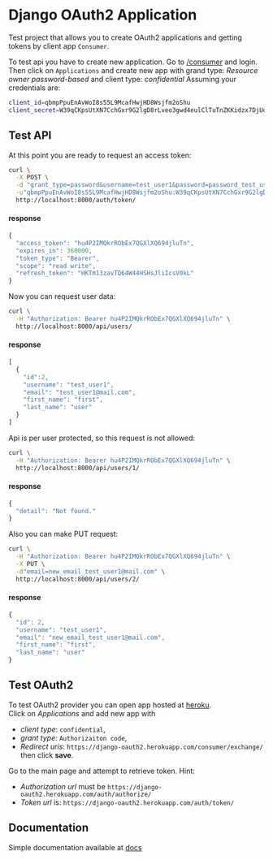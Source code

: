 # Django OAuth2 Application

Test project that allows you to create OAuth2 applications and getting tokens by client app `Consumer`.

To test api you have to create new application. Go to [/consumer](http://localhost:8000/consumer/) and login. Then click on `Applications` and create new app with grand type: _Resource owner password-based_ and client type: _confidential_
Assuming your credentials are:
```bash
client_id=qbmpPpuEnAvWoI8s55L9McafHwjHD8Wsjfm2oShu
client_secret=W39qCKpsUtXN7CchGxr9G2lgD8rLveo3gwd4eulClTuTnZKKidzx7DjUdWKIH8ndXyYFxZSKfqY6MUpzsZWGhuzscXKMpVardpsojMEoGfgjTy7jXUSgEfDwfwmLJCbo
```

## Test API

At this point you are ready to request an access token:
```bash
curl \
  -X POST \
  -d "grant_type=password&username=test_user1&password=password_test_user1" \
  -u"qbmpPpuEnAvWoI8s55L9McafHwjHD8Wsjfm2oShu:W39qCKpsUtXN7CchGxr9G2lgD8rLveo3gwd4eulClTuTnZKKidzx7DjUdWKIH8ndXyYFxZSKfqY6MUpzsZWGhuzscXKMpVardpsojMEoGfgjTy7jXUSgEfDwfwmLJCbo" \
  http://localhost:8000/auth/token/
```

#### response

```js
{
  "access_token": "hu4P2IMQkrRObEx7QGXlXQ694jluTn",
  "expires_in": 360000,
  "token_type": "Bearer",
  "scope": "read write",
  "refresh_token": "HKTm13zavTQ64W44HSHsJliIcsV0kL"
}
```

Now you can request user data:

```bash
curl \
  -H "Authorization: Bearer hu4P2IMQkrRObEx7QGXlXQ694jluTn" \
  http://localhost:8000/api/users/
```

#### response

```js
[
  {
    "id":2,
    "username": "test_user1",
    "email": "test_user1@mail.com",
    "first_name": "first",
    "last_name": "user"
  }
]
```

Api is per user protected, so this request is not allowed:
```bash
curl \
  -H "Authorization: Bearer hu4P2IMQkrRObEx7QGXlXQ694jluTn" \
  http://localhost:8000/api/users/1/
```

#### response

```js
{
  "detail": "Not found."
}
```

Also you can make PUT request:

```bash
curl \
  -H "Authorization: Bearer hu4P2IMQkrRObEx7QGXlXQ694jluTn" \
  -X PUT \
  -d"email=new_email_test_user1@mail.com" \
  http://localhost:8000/api/users/2/
```

#### response

```js
{
  "id": 2,
  "username": "test_user1",
  "email": "new_email_test_user1@mail.com",
  "first_name": "first",
  "last_name": "user"
}
```

## Test OAuth2

To test OAuth2 provider you can open app hosted at [heroku](https://django-oauth2.herokuapp.com/).  
Click on _Applications_ and add new app with  
- _client type_: `confidential`,  
- _grant type_: `Authorizaiton code`,  
- _Redirect uris_: `https://django-oauth2.herokuapp.com/consumer/exchange/`  
then click **save**.

Go to the main page and attempt to retrieve token.
Hint: 
- _Authorization url_ must be `https://django-oauth2.herokuapp.com/auth/authorize/` 
- _Token url_ is: `https://django-oauth2.herokuapp.com/auth/token/`


## Documentation

Simple documentation available at [docs](https://django-oauth2.herokuapp.com/)
